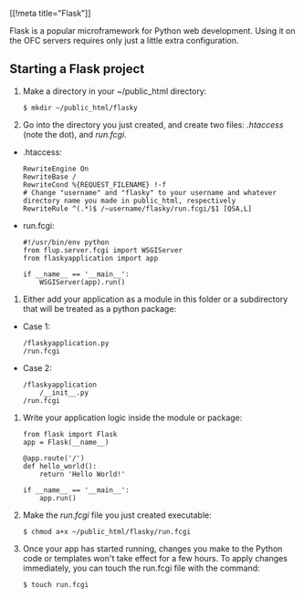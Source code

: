 [[!meta title="Flask"]]

Flask is a popular microframework for Python web development. Using it on the OFC servers requires only just a little extra configuration.


## Starting a Flask project

1.    Make a directory in your ~/public_html directory:

          $ mkdir ~/public_html/flasky

1.    Go into the directory you just created, and create two files: *.htaccess* (note the dot), and *run.fcgi*.

* .htaccess:

      RewriteEngine On
      RewriteBase /
      RewriteCond %{REQUEST_FILENAME} !-f
      # Change "username" and "flasky" to your username and whatever directory name you made in public_html, respectively
      RewriteRule ^(.*)$ /~username/flasky/run.fcgi/$1 [QSA,L]

* run.fcgi:

      #!/usr/bin/env python
      from flup.server.fcgi import WSGIServer
      from flaskyapplication import app

      if __name__ == '__main__':
          WSGIServer(app).run()

1.    Either add your application as a module in this folder or a subdirectory that will be treated as a python package:

* Case 1:

      /flaskyapplication.py
      /run.fcgi

* Case 2:

      /flaskyapplication
          /__init__.py
      /run.fcgi

1.   Write your application logic inside the module or package:

     ```
     from flask import Flask
     app = Flask(__name__)

     @app.route('/')
     def hello_world():
         return 'Hello World!'

     if __name__ == '__main__':
         app.run()
     ```

1. Make the *run.fcgi* file you just created executable:

       $ chmod a+x ~/public_html/flasky/run.fcgi

1. Once your app has started running, changes you make to the Python code or
   templates won't take effect for a few hours. To apply changes immediately,
   you can touch the run.fcgi file with the command:

       $ touch run.fcgi
